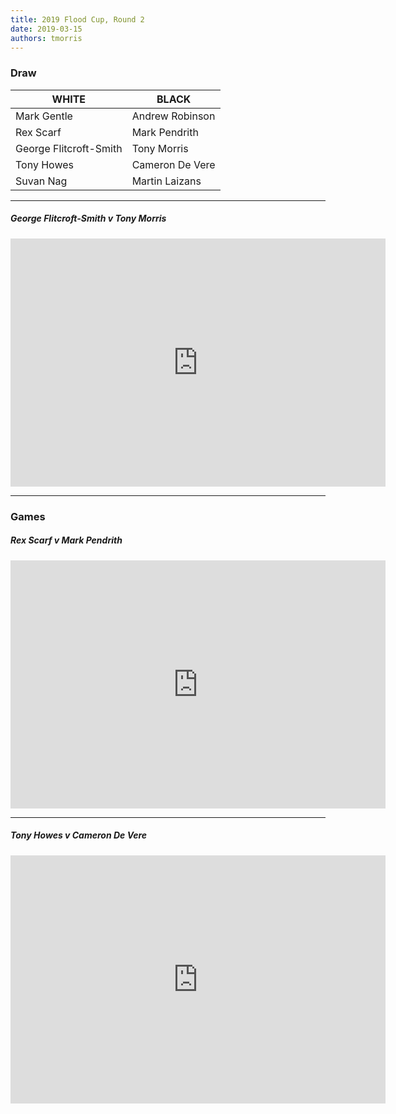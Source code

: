 ```yaml
---
title: 2019 Flood Cup, Round 2
date: 2019-03-15
authors: tmorris
---
```


### Draw

| WHITE                  | BLACK              |
| ---------------------- | ------------------ |
| Mark Gentle            | Andrew Robinson    |
| Rex Scarf              | Mark Pendrith      |
| George Flitcroft-Smith | Tony Morris        |
| Tony Howes             | Cameron De Vere    |
| Suvan Nag              | Martin Laizans     |

----

##### George Flitcroft-Smith v Tony Morris

<iframe src="https://lichess.org/embed/Tv1ie45I?theme=auto&amp;bg=auto" width=600 height=397 frameborder=0></iframe>

----

### Games

##### Rex Scarf v Mark Pendrith

<iframe src="https://lichess.org/embed/kN4jlD32?theme=auto&amp;bg=auto" width=600 height=397 frameborder=0></iframe>

----

##### Tony Howes v Cameron De Vere

<iframe src="https://lichess.org/embed/jSkSe9gD?theme=auto&amp;bg=auto" width=600 height=397 frameborder=0></iframe>
